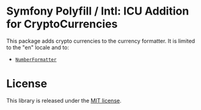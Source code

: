 Symfony Polyfill / Intl: ICU Addition for CryptoCurrencies
==========================================================

This package adds crypto currencies to the currency formatter.
It is limited to the "en" locale and to:

- [`NumberFormatter`](https://php.net/NumberFormatter)

License
=======

This library is released under the [MIT license](LICENSE).
